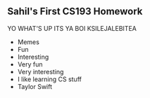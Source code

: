 ## Sahil's First CS193 Homework

YO WHAT'S UP ITS YA BOI KSILEJALEBITEA

- Memes
- Fun
- Interesting
- Very fun
- Very interesting
- I like learning CS stuff
- Taylor Swift
